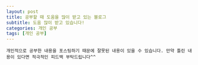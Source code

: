 ```yaml
---
layout: post
title: 공부할 때 도움을 많이 받고 있는 블로그
subtitle: 도움 많이 받고 있습니다!
categories: 개인 공부
tags: [개인 공부]
---
```


`개인적으로 공부한 내용을 포스팅하기 때문에 잘못된 내용이 있을 수 있습니다. 만약 틀린 내용이 있다면 적극적인 피드백 부탁드립니다^^`

